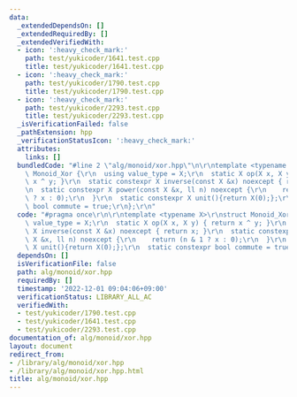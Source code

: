 ```yaml
---
data:
  _extendedDependsOn: []
  _extendedRequiredBy: []
  _extendedVerifiedWith:
  - icon: ':heavy_check_mark:'
    path: test/yukicoder/1641.test.cpp
    title: test/yukicoder/1641.test.cpp
  - icon: ':heavy_check_mark:'
    path: test/yukicoder/1790.test.cpp
    title: test/yukicoder/1790.test.cpp
  - icon: ':heavy_check_mark:'
    path: test/yukicoder/2293.test.cpp
    title: test/yukicoder/2293.test.cpp
  _isVerificationFailed: false
  _pathExtension: hpp
  _verificationStatusIcon: ':heavy_check_mark:'
  attributes:
    links: []
  bundledCode: "#line 2 \"alg/monoid/xor.hpp\"\n\r\ntemplate <typename X>\r\nstruct\
    \ Monoid_Xor {\r\n  using value_type = X;\r\n  static X op(X x, X y) { return\
    \ x ^ y; }\r\n  static constexpr X inverse(const X &x) noexcept { return x; }\r\
    \n  static constexpr X power(const X &x, ll n) noexcept {\r\n    return (n & 1\
    \ ? x : 0);\r\n  }\r\n  static constexpr X unit(){return X(0);};\r\n  static constexpr\
    \ bool commute = true;\r\n};\r\n"
  code: "#pragma once\r\n\r\ntemplate <typename X>\r\nstruct Monoid_Xor {\r\n  using\
    \ value_type = X;\r\n  static X op(X x, X y) { return x ^ y; }\r\n  static constexpr\
    \ X inverse(const X &x) noexcept { return x; }\r\n  static constexpr X power(const\
    \ X &x, ll n) noexcept {\r\n    return (n & 1 ? x : 0);\r\n  }\r\n  static constexpr\
    \ X unit(){return X(0);};\r\n  static constexpr bool commute = true;\r\n};\r\n"
  dependsOn: []
  isVerificationFile: false
  path: alg/monoid/xor.hpp
  requiredBy: []
  timestamp: '2022-12-01 09:04:06+09:00'
  verificationStatus: LIBRARY_ALL_AC
  verifiedWith:
  - test/yukicoder/1790.test.cpp
  - test/yukicoder/1641.test.cpp
  - test/yukicoder/2293.test.cpp
documentation_of: alg/monoid/xor.hpp
layout: document
redirect_from:
- /library/alg/monoid/xor.hpp
- /library/alg/monoid/xor.hpp.html
title: alg/monoid/xor.hpp
---
```

